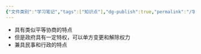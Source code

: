 ```yaml
---
{"文件类别":"学习笔记","tags":["知识点"],"dg-publish":true,"permalink":"/学习笔记/知识点cheese/行政协议/","dgPassFrontmatter":true,"created":"2024-09-12T20:38:43.388+08:00","updated":"2024-09-12T20:39:35.369+08:00"}
---
```


- 具有类似平等协商的特点
- 但是政府具有一定特权，可以单方变更和解除权力
- 兼具民事和行政的特点